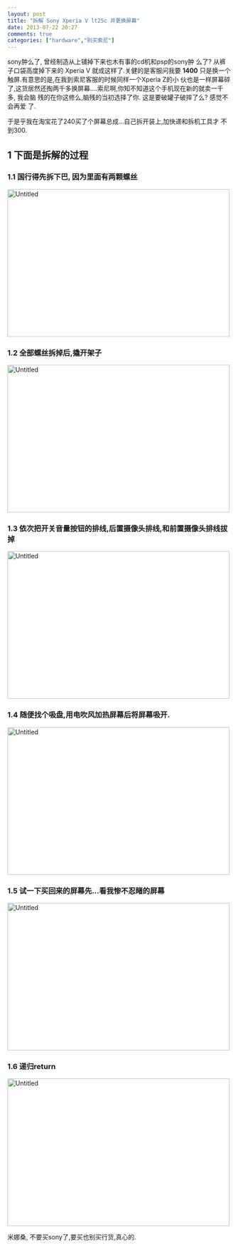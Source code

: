 ```yaml
---
layout: post
title: "拆解 Sony Xperia V lt25c 并更换屏幕"
date: 2013-07-22 20:27
comments: true
categories: ["hardware","别买索尼"]
---
```

<p>
sony肿么了, 曾经制造从上铺掉下来也木有事的cd机和psp的sony肿
么了? 从裤子口袋高度掉下来的 Xperia V 就成这样了.关健的是客服问我要
<b>1400</b> 只是换一个触屏.有意思的是,在我到索尼客服的时候同样一个Xperia Z的小
伙也是一样屏幕碎了,这货居然还掏两千多换屏幕&#x2026;.索尼啊,你知不知道这个手机现在新的就卖一千多, 我会脑
残的在你这修么,脑残的当初选择了你. 这是要破罐子破摔了么? 感觉不会再爱
了.
</p>

<p>
于是乎我在淘宝花了240买了个屏幕总成&#x2026;自己拆开装上,加快递和拆机工具才
不到300.
</p>

<div id="outline-container-sec-1" class="outline-2">
<h2 id="sec-1"><span class="section-number-2">1</span> 下面是拆解的过程</h2>
<div class="outline-text-2" id="text-1">
</div><div id="outline-container-sec-1-1" class="outline-3">
<h3 id="sec-1-1"><span class="section-number-3">1.1</span> 国行得先拆下巴, 因为里面有两颗螺丝</h3>
<div class="outline-text-3" id="text-1-1">
<a href="http://www.flickr.com/photos/37301522@N06/9340741863/" title="Untitled by gizmono, on Flickr"><img src="http://farm8.staticflickr.com/7317/9340741863_42f79b9f7c.jpg" width="500" height="331" alt="Untitled"></a>
</div>
</div>
<div id="outline-container-sec-1-2" class="outline-3">
<h3 id="sec-1-2"><span class="section-number-3">1.2</span> 全部螺丝拆掉后,撬开架子</h3>
<div class="outline-text-3" id="text-1-2">
<a href="http://www.flickr.com/photos/37301522@N06/9343528036/" title="Untitled by gizmono, on Flickr"><img src="http://farm4.staticflickr.com/3832/9343528036_a6b29fab91.jpg" width="500" height="331" alt="Untitled"></a>
</div>
</div>

<div id="outline-container-sec-1-3" class="outline-3">
<h3 id="sec-1-3"><span class="section-number-3">1.3</span> 依次把开关音量按钮的排线,后置摄像头排线,和前置摄像头排线拔掉</h3>
<div class="outline-text-3" id="text-1-3">
<a href="http://www.flickr.com/photos/37301522@N06/9340738999/" title="Untitled by gizmono, on Flickr"><img src="http://farm4.staticflickr.com/3828/9340738999_9be5463bb2.jpg" width="500" height="331" alt="Untitled"></a>
</div>
</div>
<div id="outline-container-sec-1-4" class="outline-3">
<h3 id="sec-1-4"><span class="section-number-3">1.4</span> 随便找个吸盘,用电吹风加热屏幕后将屏幕吸开.</h3>
<div class="outline-text-3" id="text-1-4">
<a href="http://www.flickr.com/photos/37301522@N06/9343524108/" title="Untitled by gizmono, on Flickr"><img src="http://farm8.staticflickr.com/7387/9343524108_a1310ff1cb.jpg" width="500" height="331" alt="Untitled"></a>
</div>
</div>
<div id="outline-container-sec-1-5" class="outline-3">
<h3 id="sec-1-5"><span class="section-number-3">1.5</span> 试一下买回来的屏幕先&#x2026;看我惨不忍睹的屏幕</h3>
<div class="outline-text-3" id="text-1-5">
<a href="http://www.flickr.com/photos/37301522@N06/9343521764/" title="Untitled by gizmono, on Flickr"><img src="http://farm4.staticflickr.com/3738/9343521764_ea50771ab8.jpg" width="500" height="331" alt="Untitled"></a>
</div>
</div>
<div id="outline-container-sec-1-6" class="outline-3">
<h3 id="sec-1-6"><span class="section-number-3">1.6</span> 递归return</h3>
<div class="outline-text-3" id="text-1-6">
<a href="http://www.flickr.com/photos/37301522@N06/9340735795/" title="Untitled by gizmono, on Flickr"><img src="http://farm8.staticflickr.com/7340/9340735795_ffbd88e265.jpg" width="500" height="331" alt="Untitled"></a>

<p>
米娜桑, 不要买sony了,要买也别买行货,真心的.
</p>
</div>
</div>
</div>
